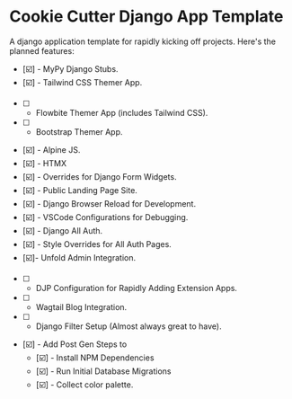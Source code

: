 # Cookie Cutter Django App Template

A django application template for rapidly kicking off projects. Here's the planned features:

- [☑️] - MyPy Django Stubs.
- [☑️] - Tailwind CSS Themer App.
- [ ] - Flowbite Themer App (includes Tailwind CSS).
- [ ] - Bootstrap Themer App.
- [☑️] - Alpine JS.
- [☑️] - HTMX
- [☑️] - Overrides for Django Form Widgets.
- [☑️] - Public Landing Page Site.
- [☑️] - Django Browser Reload for Development.
- [☑️] - VSCode Configurations for Debugging.
- [☑️] - Django All Auth.
- [☑️] - Style Overrides for All Auth Pages.
- [☑️]- Unfold Admin Integration.
- [ ] - DJP Configuration for Rapidly Adding Extension Apps.
- [ ] - Wagtail Blog Integration.
- [ ] - Django Filter Setup (Almost always great to have).
- [☑️] - Add Post Gen Steps to
    - [☑️] - Install NPM Dependencies
    - [☑️] - Run Initial Database Migrations
    - [☑️] - Collect color palette.